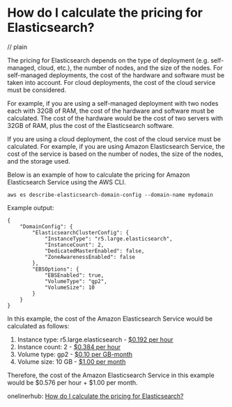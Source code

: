# How do I calculate the pricing for Elasticsearch?
// plain

The pricing for Elasticsearch depends on the type of deployment (e.g. self-managed, cloud, etc.), the number of nodes, and the size of the nodes. For self-managed deployments, the cost of the hardware and software must be taken into account. For cloud deployments, the cost of the cloud service must be considered.

For example, if you are using a self-managed deployment with two nodes each with 32GB of RAM, the cost of the hardware and software must be calculated. The cost of the hardware would be the cost of two servers with 32GB of RAM, plus the cost of the Elasticsearch software.

If you are using a cloud deployment, the cost of the cloud service must be calculated. For example, if you are using Amazon Elasticsearch Service, the cost of the service is based on the number of nodes, the size of the nodes, and the storage used.

Below is an example of how to calculate the pricing for Amazon Elasticsearch Service using the AWS CLI.

```
aws es describe-elasticsearch-domain-config --domain-name mydomain
```

Example output:

```
{
    "DomainConfig": {
        "ElasticsearchClusterConfig": {
            "InstanceType": "r5.large.elasticsearch",
            "InstanceCount": 2,
            "DedicatedMasterEnabled": false,
            "ZoneAwarenessEnabled": false
        },
        "EBSOptions": {
            "EBSEnabled": true,
            "VolumeType": "gp2",
            "VolumeSize": 10
        }
    }
}
```

In this example, the cost of the Amazon Elasticsearch Service would be calculated as follows:

1. Instance type: r5.large.elasticsearch - [$0.192 per hour](https://aws.amazon.com/elasticsearch-service/pricing/)
2. Instance count: 2 - [$0.384 per hour](https://aws.amazon.com/elasticsearch-service/pricing/)
3. Volume type: gp2 - [$0.10 per GB-month](https://aws.amazon.com/ebs/pricing/)
4. Volume size: 10 GB - [$1.00 per month](https://aws.amazon.com/ebs/pricing/)

Therefore, the cost of the Amazon Elasticsearch Service in this example would be $0.576 per hour + $1.00 per month.

onelinerhub: [How do I calculate the pricing for Elasticsearch?](https://onelinerhub.com/elasticsearch/how-do-i-calculate-the-pricing-for-elasticsearch)